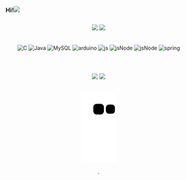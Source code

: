 
 <h3> Hi!<img src="https://media.giphy.com/media/VgCDAzcKvsR6OM0uWg/giphy.gif" width="50"></h3>

##

<div align="center">
    <img height="150em" src="https://github-readme-stats.vercel.app/api?username=JwapWytalo&show_icons=true&theme=dracula&include_all_commits=true&count_private=true"/>
  <img height="150em" src="https://github-readme-stats.vercel.app/api/top-langs/?username=JwapWytalo&layout=compact&langs_count=7&theme=dracula"/>

</div>

<div style="display: inline_block"><br>
  
</div>
<div align="center" valign="top"><br>
  <img align="center" alt="C" height="30" width="30" src="https://cdn.jsdelivr.net/gh/devicons/devicon/icons/c/c-original.svg">
  <img align="center" alt="Java" height="30" width="30" src="https://cdn.jsdelivr.net/gh/devicons/devicon/icons/java/java-original-wordmark.svg">
  <img align="center" alt="MySQL" height="30" width="30" src="https://cdn.jsdelivr.net/gh/devicons/devicon/icons/mysql/mysql-original.svg">
  <img align="center" alt="arduino" height="30" width="30" src="https://cdn.jsdelivr.net/gh/devicons/devicon/icons/arduino/arduino-original.svg">
  <img align="center" alt="js" height="30" width="30" src="https://cdn.jsdelivr.net/gh/devicons/devicon/icons/javascript/javascript-original.svg">
  <img align="center" alt="jsNode" height="30" width="30" src="https://cdn.jsdelivr.net/gh/devicons/devicon/icons/nodejs/nodejs-original.svg">
  <img align="center" alt="jsNode" height="30" width="30" src="https://cdn.jsdelivr.net/gh/devicons/devicon/icons/python/python-original.svg">
  <img align="center" alt="spring" height="25" width="25" src="https://cdn.jsdelivr.net/gh/devicons/devicon/icons/spring/spring-original.svg">
    
</div>

##
<br>
<div align="center">

  <a href="https://www.instagram.com/apolblvd/" target="_blank"><img src="https://img.shields.io/badge/-Instagram-%23E4405F?style=for-the-badge&logo=instagram&logoColor=white" target="_blank"></a> 
  <a href="https://www.linkedin.com/in/jos%C3%A9-wytalo-b368ab23a" target="_blank"><img src="https://img.shields.io/badge/-LinkedIn-%230077B5?style=for-the-badge&logo=linkedin&logoColor=white" target="_blank"></a>
  
  ##
  ![Snake animation](https://github.com/jwapwytalo/JwapWytalo/blob/output/github-contribution-grid-snake.svg)
  
  .
          
          
          
          
